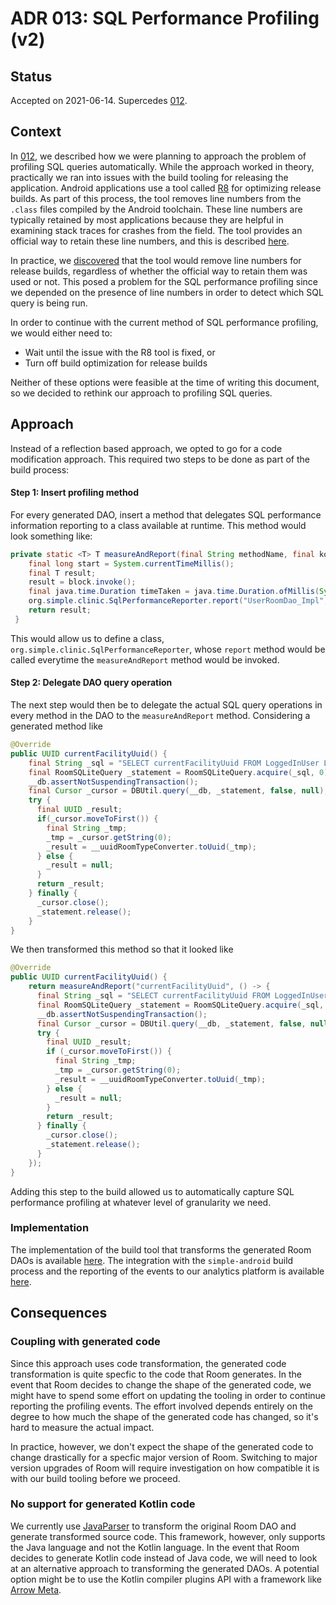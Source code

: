 # ADR 013: SQL Performance Profiling (v2)

## Status

Accepted on 2021-06-14. Supercedes [012](./012-sql-performance-profiling.md).

## Context

In [012](./012-sql-performance-profiling.md), we described how we were planning to approach the problem of profiling SQL queries automatically. While
the approach worked in theory, practically we ran into issues with the build tooling for releasing the application. Android applications use a tool
called [R8](https://developer.android.com/studio/build/shrink-code) for optimizing release builds. As part of this process, the tool removes line
numbers from the `.class` files compiled by the Android toolchain. These line numbers are typically retained by most applications because they are
helpful in examining stack traces for crashes from the field. The tool provides an official way to retain these line numbers, and this is
described [here](https://developer.android.com/studio/build/shrink-code#decode-stack-trace).

In practice, we [discovered](https://github.com/vinaysshenoy/R8Test) that the tool would remove line numbers for release builds, regardless of whether
the official way to retain them was used or not. This posed a problem for the SQL performance profiling since we depended on the presence of line
numbers in order to detect which SQL query is being run.

In order to continue with the current method of SQL performance profiling, we would either need to:

- Wait until the issue with the R8 tool is fixed, or
- Turn off build optimization for release builds

Neither of these options were feasible at the time of writing this document, so we decided to rethink our approach to profiling SQL queries.

## Approach

Instead of a reflection based approach, we opted to go for a code modification approach. This required two steps to be done as part of the build
process:

#### Step 1: Insert profiling method

For every generated DAO, insert a method that delegates SQL performance information reporting to a class available at runtime. This method would look
something like:

```java
private static <T> T measureAndReport(final String methodName, final kotlin.jvm.functions.Function0<T> block) {
    final long start = System.currentTimeMillis();
    final T result;
    result = block.invoke();
    final java.time.Duration timeTaken = java.time.Duration.ofMillis(System.currentTimeMillis() - start);
    org.simple.clinic.SqlPerformanceReporter.report("UserRoomDao_Impl", methodName, timeTaken);
    return result;
 }
```

This would allow us to define a class, `org.simple.clinic.SqlPerformanceReporter`, whose `report` method would be called everytime
the `measureAndReport` method would be invoked.

#### Step 2: Delegate DAO query operation

The next step would then be to delegate the actual SQL query operations in every method in the DAO to the `measureAndReport` method. Considering a
generated method like

```java
@Override
public UUID currentFacilityUuid() {
    final String _sql = "SELECT currentFacilityUuid FROM LoggedInUser LIMIT 1";
    final RoomSQLiteQuery _statement = RoomSQLiteQuery.acquire(_sql, 0);
    __db.assertNotSuspendingTransaction();
    final Cursor _cursor = DBUtil.query(__db, _statement, false, null);
    try {
      final UUID _result;
      if(_cursor.moveToFirst()) {
        final String _tmp;
        _tmp = _cursor.getString(0);
        _result = __uuidRoomTypeConverter.toUuid(_tmp);
      } else {
        _result = null;
      }
      return _result;
    } finally {
      _cursor.close();
      _statement.release();
    }
}
```

We then transformed this method so that it looked like

```java
@Override
public UUID currentFacilityUuid() {
    return measureAndReport("currentFacilityUuid", () -> {
      final String _sql = "SELECT currentFacilityUuid FROM LoggedInUser LIMIT 1";
      final RoomSQLiteQuery _statement = RoomSQLiteQuery.acquire(_sql, 0);
      __db.assertNotSuspendingTransaction();
      final Cursor _cursor = DBUtil.query(__db, _statement, false, null);
      try {
        final UUID _result;
        if (_cursor.moveToFirst()) {
          final String _tmp;
          _tmp = _cursor.getString(0);
          _result = __uuidRoomTypeConverter.toUuid(_tmp);
        } else {
          _result = null;
        }
        return _result;
      } finally {
        _cursor.close();
        _statement.release();
      }
    });
}
```

Adding this step to the build allowed us to automatically capture SQL performance profiling at whatever level of granularity we need.

### Implementation

The implementation of the build tool that transforms the generated Room DAOs is
available [here](https://github.com/simpledotorg/room-metadata-generator). The integration with the `simple-android` build process and the reporting
of the events to our analytics platform is available [here](https://github.com/simpledotorg/simple-android/pull/2703).

## Consequences

### Coupling with generated code

Since this approach uses code transformation, the generated code transformation is quite specfic to the code that Room generates. In the event that
Room decides to change the shape of the generated code, we might have to spend some effort on updating the tooling in order to continue reporting the
profiling events. The effort involved depends entirely on the degree to how much the shape of the generated code has changed, so it's hard to measure
the actual impact.

In practice, however, we don't expect the shape of the generated code to change drastically for a specfic major version of Room. Switching to major
version upgrades of Room will require investigation on how compatible it is with our build tooling before we proceed.

### No support for generated Kotlin code

We currently use [JavaParser](https://javaparser.org) to transform the original Room DAO and generate transformed source code. This framework,
however, only supports the Java language and not the Kotlin language. In the event that Room decides to generate Kotlin code instead of Java code, we
will need to look at an alternative approach to transforming the generated DAOs. A potential option might be to use the Kotlin compiler plugins API
with a framework like [Arrow Meta](https://meta.arrow-kt.io/).
